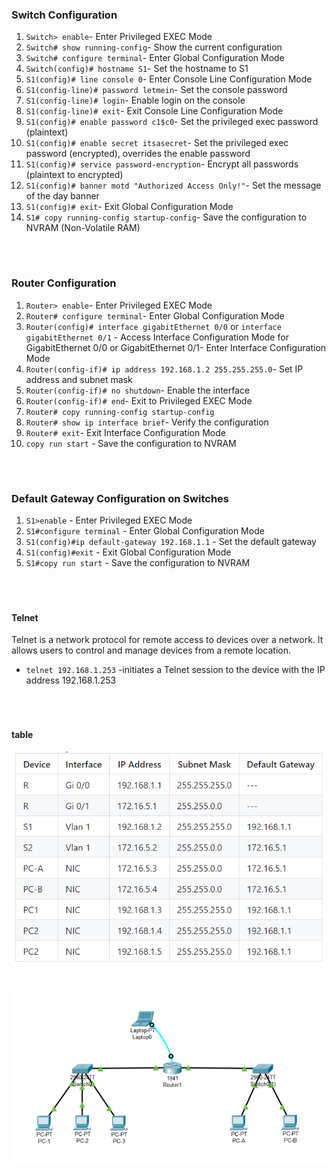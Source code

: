### Switch Configuration
1. `Switch> enable`- Enter Privileged EXEC Mode
2. `Switch# show running-config`- Show the current configuration
3. `Switch# configure terminal`- Enter Global Configuration Mode
4. `Switch(config)# hostname S1`- Set the hostname to S1
5. `S1(config)# line console 0`- Enter Console Line Configuration Mode
6. `S1(config-line)# password letmein`- Set the console password
7. `S1(config-line)# login`- Enable login on the console
8. `S1(config-line)# exit`- Exit Console Line Configuration Mode
9. `S1(config)# enable password c1$c0`- Set the privileged exec password (plaintext)
10. `S1(config)# enable secret itsasecret`- Set the privileged exec password (encrypted), overrides the enable password
11. `S1(config)# service password-encryption`- Encrypt all passwords (plaintext to encrypted)
12. `S1(config)# banner motd "Authorized Access Only!"`- Set the message of the day banner
13. `S1(config)# exit`- Exit Global Configuration Mode
14. `S1# copy running-config startup-config`- Save the configuration to NVRAM (Non-Volatile RAM)

<br>

#
### Router Configuration
1. `Router> enable`- Enter Privileged EXEC Mode
2. `Router# configure terminal`- Enter Global Configuration Mode
3. `Router(config)# interface gigabitEthernet 0/0` or `interface gigabitEthernet 0/1` - Access Interface Configuration Mode for GigabitEthernet 0/0 or GigabitEthernet 0/1- Enter Interface Configuration Mode
4. `Router(config-if)# ip address 192.168.1.2 255.255.255.0`- Set IP address and subnet mask
5. `Router(config-if)# no shutdown`- Enable the interface
6. `Router(config-if)# end`- Exit to Privileged EXEC Mode
7. `Router# copy running-config startup-config`
8. `Router# show ip interface brief`- Verify the configuration
9. `Router# exit`- Exit Interface Configuration Mode
10. `copy run start` - Save the configuration to NVRAM


<br>

#
### Default Gateway Configuration on Switches

1. `S1>enable` - Enter Privileged EXEC Mode
2. `S1#configure terminal` - Enter Global Configuration Mode
3. `S1(config)#ip default-gateway 192.168.1.1` - Set the default gateway
4. `S1(config)#exit` - Exit Global Configuration Mode
5. `S1#copy run start` - Save the configuration to NVRAM

<br>

#
#### Telnet
Telnet is a network protocol for remote access to devices over a network. It allows users to control and manage devices from a remote location.
- `telnet 192.168.1.253` -initiates a Telnet session to the device with the IP address 192.168.1.253

<br>

#
#### table
<img src='./table.png'>

#
<img src='./lab3.png'>
